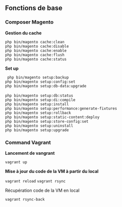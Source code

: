 <h2>Fonctions de base</h2>
<h3>Composer Magento</h3>

<p><strong>Gestion du cache</strong></p>
<p>
<code>php bin/magento cache:clean</code><br>             
<code>php bin/magento cache:disable</code><br>                  
<code>php bin/magento cache:enable</code> <br>                  
<code>php bin/magento cache:flush</code> <br>                  
<code>php bin/magento cache:status</code> <br>  
 </p>

<p><strong>Set up</strong></p>
<p>
<code> php bin/magento setup:backup</code><br>             
<code>php bin/magento setup:config:set</code><br>                  
<code>php bin/magento setup:db-data:upgrade</code> <br>                  
<codephp bin/magento setup:db-schema:upgrade </code> <br>                  
<code>php bin/magento setup:db:status</code> <br>
<code>php bin/magento setup:di:compile </code> <br>  
<code>php bin/magento setup:install</code> <br>  
<code>php bin/magento setup:performance:generate-fixtures</code> <br>  
<code>php bin/magento setup:rollback</code> <br>  
<code>php bin/magento setup:static-content:deploy</code> <br>  
<code>php bin/magento setup:store-config:set</code> <br>  
<code>php bin/magento setup:uninstall</code> <br>  
<code>php bin/magento setup:upgrade     </code> <br>  
</p>
 
<h3>Command Vagrant</h3>
<p><strong>Lancement de vangrant</strong></p>
<code>vagrant up</code>
<p><strong>Mise à jour du code de la VM à partir du local</strong></p>
<code>vagrant reload</code>
<code>vagrant rsync</code>
<p>Récupération code de la VM en local</p>
<code>vagrant rsync-back</code>

